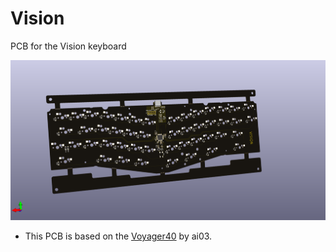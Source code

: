# Vision
PCB for the Vision keyboard

![Render](./Renders/Vision.png)

- This PCB is based on the [Voyager40](https://github.com/ai03-2725/Voyager40/tree/arm) by ai03.  